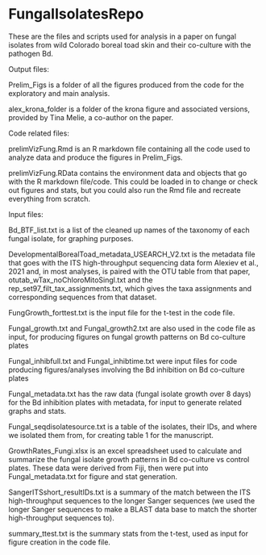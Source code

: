 # FungalIsolatesRepo

These are the files and scripts used for analysis in a paper on fungal isolates from wild Colorado boreal toad skin and their co-culture with the pathogen Bd.


Output files:

Prelim_Figs is a folder of all the figures produced from the code for the exploratory and main analysis.

alex_krona_folder is a folder of the krona figure and associated versions, provided by Tina Melie, a co-author on the paper.


Code related files:

prelimVizFung.Rmd is an R markdown file containing all the code used to analyze data and produce the figures in Prelim_Figs.

prelimVizFung.RData contains the environment data and objects that go with the R markdown file/code. This could be loaded in to change or check out figures and stats, but you could also run the Rmd file and recreate everything from scratch.


Input files:

Bd_BTF_list.txt is a list of the cleaned up names of the taxonomy of each fungal isolate, for graphing purposes.

DevelopmentalBorealToad_metadata_USEARCH_V2.txt is the metadata file that goes with the ITS high-throughput sequencing data form Alexiev et al., 2021 and, in most analyses, is paired with the OTU table from that paper, otutab_wTax_noChloroMitoSingl.txt and the rep_set97_filt_tax_assignments.txt, which gives the taxa assignments and corresponding sequences from that dataset.

FungGrowth_forttest.txt is the input file for the t-test in the code file.

Fungal_growth.txt and Fungal_growth2.txt are also used in the code file as input, for producing figures on fungal growth patterns on Bd co-culture plates

Fungal_inhibfull.txt and Fungal_inhibtime.txt were input files for code producing figures/analyses involving the Bd inhibition on Bd co-culture plates

Fungal_metadata.txt has the raw data (fungal isolate growth over 8 days) for the Bd inhibition plates with metadata, for input to generate related graphs and stats.

Fungal_seqdisolatesource.txt is a table of the isolates, their IDs, and where we isolated them from, for creating table 1 for the manuscript.

GrowthRates_Fungi.xlsx is an excel spreadsheet used to calculate and summarize the fungal isolate growth patterns in Bd co-culture vs control plates. These data were derived from Fiji, then were put into Fungal_metadata.txt for figure and stat generation.

SangerITSshort_resultIDs.txt is a summary of the match between the ITS high-throughput sequences to the longer Sanger sequences (we used the longer Sanger sequences to make a BLAST data base to match the shorter high-throughput sequences to).

summary_ttest.txt is the summary stats from the t-test, used as input for figure creation in the code file.




